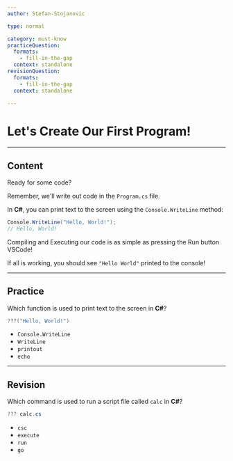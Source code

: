 ```yaml
---
author: Stefan-Stojanovic

type: normal

category: must-know
practiceQuestion:
  formats:
    - fill-in-the-gap
  context: standalone
revisionQuestion:
  formats:
    - fill-in-the-gap
  context: standalone
  
---
```


# Let's Create Our First Program!

---

## Content

Ready for some code?

Remember, we'll write out code in the `Program.cs` file.

In **C#**, you can print text to the screen using the `Console.WriteLine` method:

```csharp
Console.WriteLine("Hello, World!");
// Hello, World!
```

Compiling and Executing our code is as simple as pressing the Run button VSCode!

If all is working, you should see `"Hello World"` printed to the console!

---
## Practice

Which function is used to print text to the screen in **C#**?

```csharp
???("Hello, World!")
```

- `Console.WriteLine`
- `WriteLine`
- `printout`
- `echo`

---
## Revision

Which command is used to run a script file called `calc` in **C#**?

```csharp
??? calc.cs 
```

- `csc`
- `execute`
- `run`
- `go`
